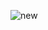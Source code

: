 ![new](https://github.com/LauraMilly/Calculadora/assets/163550002/d58856a3-29cf-4097-8cd1-39b844ff4cee)
